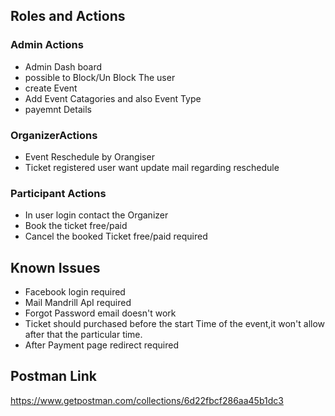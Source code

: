 ## Roles and Actions ## 

### Admin Actions ###

   * Admin Dash board
   * possible to Block/Un Block The user
   * create Event
   * Add Event Catagories and also Event Type
   * payemnt Details
  
  
### OrganizerActions ###
   
   * Event Reschedule by Orangiser 
   * Ticket registered user want update mail regarding reschedule 
  
   
### Participant Actions ### 
   * In user login contact the Organizer
   * Book the ticket free/paid
   * Cancel the booked Ticket free/paid required

## Known Issues ##
 
* Facebook login required
* Mail Mandrill ApI required
* Forgot Password email doesn't work
* Ticket should purchased before the start Time of the event,it won't allow after that the particular time.
* After Payment page redirect required


## Postman Link ##

https://www.getpostman.com/collections/6d22fbcf286aa45b1dc3
